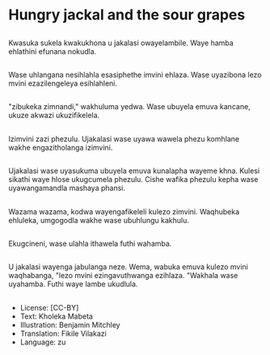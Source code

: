 # Hungry jackal and the sour grapes

##
Kwasuka sukela kwakukhona u jakalasi owayelambile. Waye hamba ehlathini efunana nokudla.

##
Wase uhlangana nesihlahla esasiphethe imvini ehlaza. Wase uyazibona lezo mvini ezazilengeleya esihlahleni.

##
"zibukeka zimnandi," wakhuluma yedwa. Wase ubuyela emuva kancane, ukuze akwazi ukuzifikelela.

##
Izimvini zazi phezulu. Ujakalasi wase uyawa wawela phezu komhlane wakhe engazitholanga izimvini.

##
Ujakalasi wase uyasukuma ubuyela emuva kunalapha wayeme khna. Kulesi sikathi waye hlose ukugcumela phezulu. Cishe wafika phezulu kepha wase uyawangamandla mashaya phansi.

##
Wazama wazama, kodwa wayengafikeleli kulezo zimvini. Waqhubeka ehluleka, umgogodla wakhe wase ubuhlungu kakhulu.

##
Ekugcineni, wase ulahla ithawela futhi wahamba.

##
U jakalasi wayenga jabulanga neze. Wema,  wabuka emuva kulezo mvini waqhabanga, "lezo mvini ezingavuthwanga ezihlaza. "Wakhala wase uyahamba. Futhi waye lambe ukudlula.

##
* License: [CC-BY]
* Text: Kholeka Mabeta
* Illustration: Benjamin Mitchley
* Translation: Fikile Vilakazi
* Language: zu
